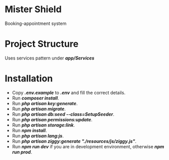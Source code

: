 # Mister Shield
Booking-appointment system 

# Project Structure
Uses services pattern under ***app/Services***

# Installation

- Copy ***.env.example*** to ***.env*** and fill the correct details.
- Run ***composer install***.
- Run ***php artisan key:generate***.
- Run ***php artisan migrate***.
- Run ***php artisan db:seed --class=SetupSeeder***.
- Run ***php artisan permissions:update***.
- Run ***php artisan storage:link***.
- Run ***npm install***.
- Run ***php artisan lang:js***.
- Run ***php artisan ziggy:generate "./resources/js/ziggy.js"***.
- Run ***npm run dev*** if you are in development environment, otherwise ***npm run prod***.
